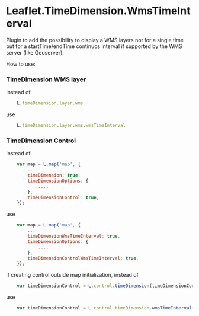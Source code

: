 # Leaflet.TimeDimension.WmsTimeInterval
Plugin to add the possibility to display a WMS layers not for a single time but for a startTime/endTime continuos interval if supported by the WMS server (like Geoserver).

How to use:

### TimeDimension WMS layer
instead of 
```javascript
    L.timeDimension.layer.wms
```    
use 
```javascript
    L.timeDimension.layer.wms.wmsTimeInterval
```

### TimeDimension Control

instead of 
```javascript
    var map = L.map('map', {
        ...
        timeDimension: true,
        timeDimensionOptions: {
            ....
        },
        timeDimensionControl: true,
    });
```
use
```javascript
    var map = L.map('map', {
        ...
        timeDimensionWmsTimeInterval: true,
        timeDimensionOptions: {
            ....
        },
        timeDimensionControlWmsTimeInterval: true,
    });
```

if creating control outside map initialization, instead of 
```javascript
    var timeDimensionControl = L.control.timeDimension(timeDimensionControlOptions);
```
use
```javascript
    var timeDimensionControl = L.control.timeDimension.wmsTimeInterval(timeDimensionControlOptions);
```

